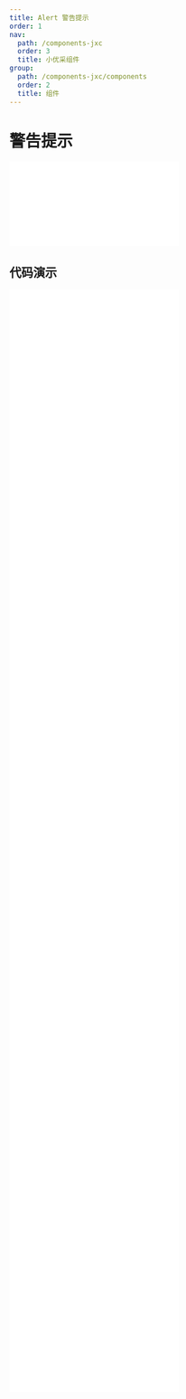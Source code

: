 ```yaml
---
title: Alert 警告提示
order: 1
nav:
  path: /components-jxc
  order: 3
  title: 小优采组件
group:
  path: /components-jxc/components
  order: 2
  title: 组件
---
```


# 警告提示

<div>
<embed src="@docs-common/alert/index.md"></embed>
</div>
        
## 代码演示

<Row gutter=8>

  <Col span=12>
    
  <div class="code-box"><embed src="@abiz-rc-jxc/alert/demo/basic-alert-jxc.md"></embed></div>
          
  <div class="code-box"><embed src="@abiz-rc-jxc/alert/demo/closable-alert-jxc.md"></embed></div>
          
  <div class="code-box"><embed src="@abiz-rc-jxc/alert/demo/icon-alert-jxc.md"></embed></div>
          
  <div class="code-box"><embed src="@abiz-rc-jxc/alert/demo/banner-alert-jxc.md"></embed></div>
          
  <div class="code-box"><embed src="@abiz-rc-jxc/alert/demo/smooth-closed-alert-jxc.md"></embed></div>
          
  <div class="code-box"><embed src="@abiz-rc-jxc/alert/demo/custom-icon-alert-jxc.md"></embed></div>
          
  </Col>
          
  <Col span=12>
    
  <div class="code-box"><embed src="@abiz-rc-jxc/alert/demo/style-alert-jxc.md"></embed></div>
          
  <div class="code-box"><embed src="@abiz-rc-jxc/alert/demo/description-alert-jxc.md"></embed></div>
          
  <div class="code-box"><embed src="@abiz-rc-jxc/alert/demo/close-text-alert-jxc.md"></embed></div>
          
  <div class="code-box"><embed src="@abiz-rc-jxc/alert/demo/loop-banner-alert-jxc.md"></embed></div>
          
  <div class="code-box"><embed src="@abiz-rc-jxc/alert/demo/error-boundary-alert-jxc.md"></embed></div>
          
  <div class="code-box"><embed src="@abiz-rc-jxc/alert/demo/action-alert-jxc.md"></embed></div>
          
  </Col>
          
</Row>
        
<div><embed src="@docs-common/alert/index-api.md"></embed><div>
